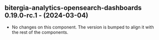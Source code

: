   ## bitergia-analytics-opensearch-dashboards 0.19.0-rc.1 - (2024-03-04)
  
  * No changes on this component. The version is bumped to align it
    with the rest of the components.

